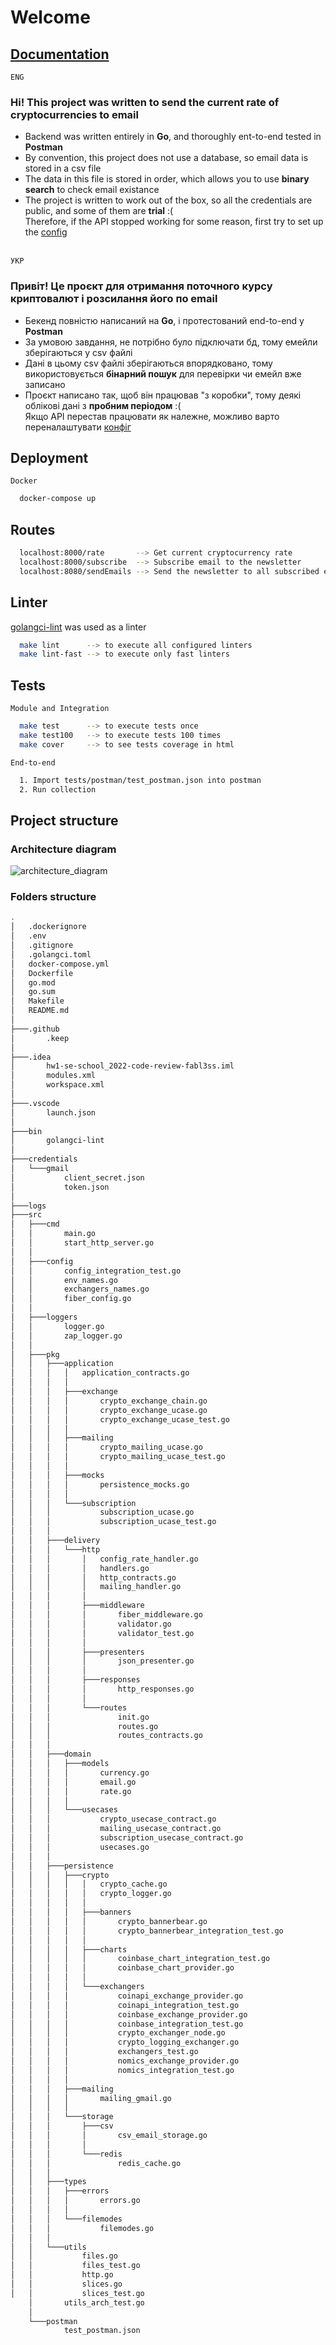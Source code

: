 # Welcome 
## [Documentation](https://maxym.gitbook.io/crypto-mailer/)
``` ENG ```
### **Hi!** This project was written to send the current rate of cryptocurrencies to email
* Backend was written entirely in **Go**, and thoroughly ent-to-end tested in **Postman**
* By convention, this project does not use a database, so email data is stored in a csv file
* The data in this file is stored in order, which allows you to use **binary search** to check email existance
* The project is written to work out of the box, so all the credentials are public, and some of them are **trial** :( \
Therefore, if the API stopped working for some reason, first try to set up the [config](https://maxym.gitbook.io/crypto-mailer/reference/setup-config)

\
``` УКР ```
### **Привіт!** Це проєкт для отримання поточного курсу криптовалют і розсилання його по email
* Бекенд повністю написаний на **Go**, і протестований end-to-end у **Postman**
* За умовою завдання, не потрібно було підключати бд, тому емейли зберігаються у csv файлі
* Дані в цьому csv файлі зберігаються впорядковано, тому використовується **бінарний пошук** для перевірки чи емейл вже записано
* Проєкт написано так, щоб він працював "з коробки", тому деякі облікові дані з **пробним періодом** :( \
Якщо API перестав працювати як належне, можливо варто переналаштувати [конфіг](https://maxym.gitbook.io/crypto-mailer/reference/setup-config)


## Deployment
``` Docker ```
```bash 
  docker-compose up
```

## Routes

```bash 
  localhost:8000/rate       --> Get current cryptocurrency rate
  localhost:8000/subscribe  --> Subscribe email to the newsletter
  localhost:8080/sendEmails --> Send the newsletter to all subscribed emails
```

## Linter
[golangci-lint](https://github.com/golangci/golangci-lint) was used as a linter
```bash
  make lint      --> to execute all configured linters
  make lint-fast --> to execute only fast linters
```

## Tests
``` Module and Integration ```
```bash
  make test      --> to execute tests once
  make test100   --> to execute tests 100 times
  make cover     --> to see tests coverage in html
```

``` End-to-end ```
```bash
  1. Import tests/postman/test_postman.json into postman
  2. Run collection
```

## Project structure

### Architecture diagram
![architecture_diagram](https://raw.github.com/GenesisEducationKyiv/hw1-se-school_2022-code-review-fabl3ss/hw5/static/architecture_diagram.png)
### Folders structure

``` bash
.
│   .dockerignore
│   .env
│   .gitignore
│   .golangci.toml
│   docker-compose.yml
│   Dockerfile
│   go.mod
│   go.sum
│   Makefile
│   README.md
│
├───.github
│       .keep
│
├───.idea
│       hw1-se-school_2022-code-review-fabl3ss.iml
│       modules.xml
│       workspace.xml
│
├───.vscode
│       launch.json
│
├───bin
│       golangci-lint
│
├───credentials
│   └───gmail
│           client_secret.json
│           token.json
│
├───logs
├───src
│   ├───cmd
│   │       main.go
│   │       start_http_server.go
│   │
│   ├───config
│   │       config_integration_test.go
│   │       env_names.go
│   │       exchangers_names.go
│   │       fiber_config.go
│   │
│   ├───loggers
│   │       logger.go
│   │       zap_logger.go
│   │
│   ├───pkg
│   │   ├───application
│   │   │   │   application_contracts.go
│   │   │   │
│   │   │   ├───exchange
│   │   │   │       crypto_exchange_chain.go
│   │   │   │       crypto_exchange_ucase.go
│   │   │   │       crypto_exchange_ucase_test.go
│   │   │   │
│   │   │   ├───mailing
│   │   │   │       crypto_mailing_ucase.go
│   │   │   │       crypto_mailing_ucase_test.go
│   │   │   │
│   │   │   ├───mocks
│   │   │   │       persistence_mocks.go
│   │   │   │
│   │   │   └───subscription
│   │   │           subscription_ucase.go
│   │   │           subscription_ucase_test.go
│   │   │
│   │   ├───delivery
│   │   │   └───http
│   │   │       │   config_rate_handler.go
│   │   │       │   handlers.go
│   │   │       │   http_contracts.go
│   │   │       │   mailing_handler.go
│   │   │       │
│   │   │       ├───middleware
│   │   │       │       fiber_middleware.go
│   │   │       │       validator.go
│   │   │       │       validator_test.go
│   │   │       │
│   │   │       ├───presenters
│   │   │       │       json_presenter.go
│   │   │       │
│   │   │       ├───responses
│   │   │       │       http_responses.go
│   │   │       │
│   │   │       └───routes
│   │   │               init.go
│   │   │               routes.go
│   │   │               routes_contracts.go
│   │   │
│   │   ├───domain
│   │   │   ├───models
│   │   │   │       currency.go
│   │   │   │       email.go
│   │   │   │       rate.go
│   │   │   │
│   │   │   └───usecases
│   │   │           crypto_usecase_contract.go
│   │   │           mailing_usecase_contract.go
│   │   │           subscription_usecase_contract.go
│   │   │           usecases.go
│   │   │
│   │   ├───persistence
│   │   │   ├───crypto
│   │   │   │   │   crypto_cache.go
│   │   │   │   │   crypto_logger.go
│   │   │   │   │
│   │   │   │   ├───banners
│   │   │   │   │       crypto_bannerbear.go
│   │   │   │   │       crypto_bannerbear_integration_test.go
│   │   │   │   │
│   │   │   │   ├───charts
│   │   │   │   │       coinbase_chart_integration_test.go
│   │   │   │   │       coinbase_chart_provider.go
│   │   │   │   │
│   │   │   │   └───exchangers
│   │   │   │           coinapi_exchange_provider.go
│   │   │   │           coinapi_integration_test.go
│   │   │   │           coinbase_exchange_provider.go
│   │   │   │           coinbase_integration_test.go
│   │   │   │           crypto_exchanger_node.go
│   │   │   │           crypto_logging_exchanger.go
│   │   │   │           exchangers_test.go
│   │   │   │           nomics_exchange_provider.go
│   │   │   │           nomics_integration_test.go
│   │   │   │
│   │   │   ├───mailing
│   │   │   │       mailing_gmail.go
│   │   │   │
│   │   │   └───storage
│   │   │       ├───csv
│   │   │       │       csv_email_storage.go
│   │   │       │
│   │   │       └───redis
│   │   │               redis_cache.go
│   │   │
│   │   ├───types
│   │   │   ├───errors
│   │   │   │       errors.go
│   │   │   │
│   │   │   └───filemodes
│   │   │           filemodes.go
│   │   │
│   │   └───utils
│   │           files.go
│   │           files_test.go
│   │           http.go
│   │           slices.go
│   │           slices_test.go
    │       utils_arch_test.go
    │
    └───postman
            test_postman.json
```
